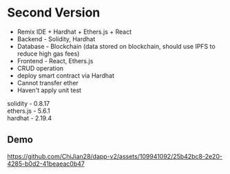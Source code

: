 # Second Version
* Remix IDE + Hardhat + Ethers.js + React
* Backend - Solidity, Hardhat
* Database - Blockchain (data stored on blockchain, should use IPFS to reduce high gas fees)
* Frontend - React, Ethers.js
* CRUD operation
* deploy smart contract via Hardhat
* Cannot transfer ether
* Haven't apply unit test


solidity - 0.8.17 
<br/>
ethers.js - 5.6.1
<br/>
hardhat - 2.19.4


## Demo
https://github.com/ChiJian28/dapp-v2/assets/109941092/25b42bc8-2e20-4285-b0d2-41beaeac0b47
